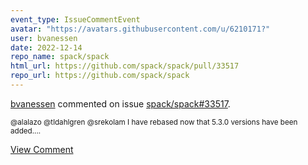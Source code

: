 ```yaml
---
event_type: IssueCommentEvent
avatar: "https://avatars.githubusercontent.com/u/6210171?"
user: bvanessen
date: 2022-12-14
repo_name: spack/spack
html_url: https://github.com/spack/spack/pull/33517
repo_url: https://github.com/spack/spack
---
```


<a href='https://github.com/bvanessen' target='_blank'>bvanessen</a> commented on issue <a href='https://github.com/spack/spack/pull/33517' target='_blank'>spack/spack#33517</a>.

<small>@alalazo @tldahlgren @srekolam I have rebased now that 5.3.0 versions have been added....</small>

<a href='https://github.com/spack/spack/pull/33517' target='_blank'>View Comment</a>